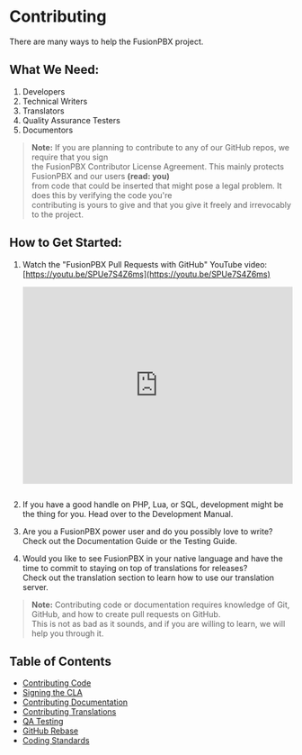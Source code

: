 # Contributing

There are many ways to help the FusionPBX project.

## What We Need:

1. Developers
2. Technical Writers
3. Translators
4. Quality Assurance Testers
5. Documentors

> **Note:** If you are planning to contribute to any of our GitHub repos, we require that you sign   
> the FusionPBX Contributor License Agreement. This mainly protects FusionPBX and our users **(read: you)**   
> from code that could be inserted that might pose a legal problem. It does this by verifying the code you're   
> contributing is yours to give and that you give it freely and irrevocably to the project.

## How to Get Started:

1. Watch the "FusionPBX Pull Requests with GitHub" YouTube video: [https://youtu.be/SPUe7S4Z6ms](https://youtu.be/SPUe7S4Z6ms)

   <div style="text-align: center; margin-bottom: 2em;">
   <iframe width="100%" height="350" src="https://www.youtube.com/embed/SPUe7S4Z6ms?rel=0" frameborder="0" allowfullscreen></iframe>
   </div>

2. If you have a good handle on PHP, Lua, or SQL, development might be the thing for you. Head over to the Development Manual.
3. Are you a FusionPBX power user and do you possibly love to write? Check out the Documentation Guide or the Testing Guide.
4. Would you like to see FusionPBX in your native language and have the time to commit to staying on top of translations for releases?   
   Check out the translation section to learn how to use our translation server.

> **Note:** Contributing code or documentation requires knowledge of Git, GitHub, and how to create pull requests on GitHub.   
> This is not as bad as it sounds, and if you are willing to learn, we will help you through it.

## Table of Contents

- [Contributing Code](contributing/contributing_code.md)
- [Signing the CLA](contributing/signing_the_cla.md)
- [Contributing Documentation](contributing/contributing_documentation.md)
- [Contributing Translations](contributing/contributing_translations.md)
- [QA Testing](contributing/qa_testing.md)
- [GitHub Rebase](contributing/github_rebase.md)
- [Coding Standards](contributing/coding_standards.md)
<!-- # [Directory Structure](contributing/directory_structure.md) -->
